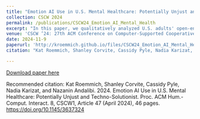 ```yaml
---
title: "Emotion AI Use in U.S. Mental Healthcare: Potentially Unjust and Techno-Solutionist"
collection: CSCW 2024
permalink: /publications/CSCW24_Emotion_AI_Mental_Health
excerpt: "In this paper, we qualitatively analyzed U.S. adults' open-ended survey responses (n=395) to examine their perceptions of emotion AI use in mental healthcare and its potential impacts on them as data subjects."
venue: 'CSCW ’24: 27th ACM Conference on Computer-Supported Cooperative Work and Social Computing'
date: 2024-11-9
paperurl: 'http://kroemmich.github.io/files/CSCW24_Emotion_AI_Mental_Health.pdf'
citation: "Kat Roemmich, Shanley Corvite, Cassidy Pyle, Nadia Karizat, and Nazanin Andalibi. 2024. Emotion AI Use in U.S. Mental Healthcare: Potentially Unjust and Techno-Solutionist. Proc. ACM Hum.-Comput. Interact. 8, CSCW1, Article 47 (April 2024), 46 pages. https://doi.org/10.1145/3637324"

---
```


[Download paper here](https://kroemmich.github.io/files/CSCW24_Emotion_AI_Mental_Health.pdf)



Recommended citation: Kat Roemmich, Shanley Corvite, Cassidy Pyle, Nadia Karizat, and Nazanin Andalibi. 2024. Emotion AI Use in U.S. Mental Healthcare: Potentially Unjust and Techno-Solutionist. Proc. ACM Hum.-Comput. Interact. 8, CSCW1, Article 47 (April 2024), 46 pages. https://doi.org/10.1145/3637324
